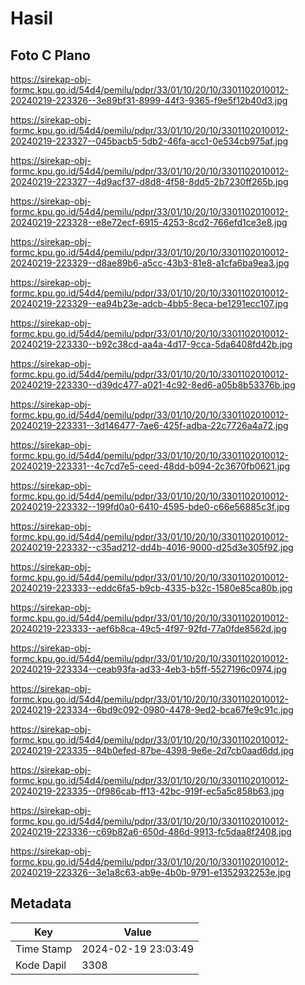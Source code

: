 # Hasil

## Foto C Plano

https://sirekap-obj-formc.kpu.go.id/54d4/pemilu/pdpr/33/01/10/20/10/3301102010012-20240219-223326--3e89bf31-8999-44f3-9365-f9e5f12b40d3.jpg

https://sirekap-obj-formc.kpu.go.id/54d4/pemilu/pdpr/33/01/10/20/10/3301102010012-20240219-223327--045bacb5-5db2-46fa-acc1-0e534cb975af.jpg

https://sirekap-obj-formc.kpu.go.id/54d4/pemilu/pdpr/33/01/10/20/10/3301102010012-20240219-223327--4d9acf37-d8d8-4f58-8dd5-2b7230ff265b.jpg

https://sirekap-obj-formc.kpu.go.id/54d4/pemilu/pdpr/33/01/10/20/10/3301102010012-20240219-223328--e8e72ecf-6915-4253-8cd2-766efd1ce3e8.jpg

https://sirekap-obj-formc.kpu.go.id/54d4/pemilu/pdpr/33/01/10/20/10/3301102010012-20240219-223329--d8ae89b6-a5cc-43b3-81e8-a1cfa6ba9ea3.jpg

https://sirekap-obj-formc.kpu.go.id/54d4/pemilu/pdpr/33/01/10/20/10/3301102010012-20240219-223329--ea94b23e-adcb-4bb5-8eca-be1291ecc107.jpg

https://sirekap-obj-formc.kpu.go.id/54d4/pemilu/pdpr/33/01/10/20/10/3301102010012-20240219-223330--b92c38cd-aa4a-4d17-9cca-5da6408fd42b.jpg

https://sirekap-obj-formc.kpu.go.id/54d4/pemilu/pdpr/33/01/10/20/10/3301102010012-20240219-223330--d39dc477-a021-4c92-8ed6-a05b8b53376b.jpg

https://sirekap-obj-formc.kpu.go.id/54d4/pemilu/pdpr/33/01/10/20/10/3301102010012-20240219-223331--3d146477-7ae6-425f-adba-22c7726a4a72.jpg

https://sirekap-obj-formc.kpu.go.id/54d4/pemilu/pdpr/33/01/10/20/10/3301102010012-20240219-223331--4c7cd7e5-ceed-48dd-b094-2c3670fb0621.jpg

https://sirekap-obj-formc.kpu.go.id/54d4/pemilu/pdpr/33/01/10/20/10/3301102010012-20240219-223332--199fd0a0-6410-4595-bde0-c66e56885c3f.jpg

https://sirekap-obj-formc.kpu.go.id/54d4/pemilu/pdpr/33/01/10/20/10/3301102010012-20240219-223332--c35ad212-dd4b-4016-9000-d25d3e305f92.jpg

https://sirekap-obj-formc.kpu.go.id/54d4/pemilu/pdpr/33/01/10/20/10/3301102010012-20240219-223333--eddc6fa5-b9cb-4335-b32c-1580e85ca80b.jpg

https://sirekap-obj-formc.kpu.go.id/54d4/pemilu/pdpr/33/01/10/20/10/3301102010012-20240219-223333--aef6b8ca-49c5-4f97-92fd-77a0fde8562d.jpg

https://sirekap-obj-formc.kpu.go.id/54d4/pemilu/pdpr/33/01/10/20/10/3301102010012-20240219-223334--ceab93fa-ad33-4eb3-b5ff-5527196c0974.jpg

https://sirekap-obj-formc.kpu.go.id/54d4/pemilu/pdpr/33/01/10/20/10/3301102010012-20240219-223334--6bd9c092-0980-4478-9ed2-bca67fe9c91c.jpg

https://sirekap-obj-formc.kpu.go.id/54d4/pemilu/pdpr/33/01/10/20/10/3301102010012-20240219-223335--84b0efed-87be-4398-9e6e-2d7cb0aad6dd.jpg

https://sirekap-obj-formc.kpu.go.id/54d4/pemilu/pdpr/33/01/10/20/10/3301102010012-20240219-223335--0f986cab-ff13-42bc-919f-ec5a5c858b63.jpg

https://sirekap-obj-formc.kpu.go.id/54d4/pemilu/pdpr/33/01/10/20/10/3301102010012-20240219-223336--c69b82a6-650d-486d-9913-fc5daa8f2408.jpg

https://sirekap-obj-formc.kpu.go.id/54d4/pemilu/pdpr/33/01/10/20/10/3301102010012-20240219-223326--3e1a8c63-ab9e-4b0b-9791-e1352932253e.jpg


## Metadata

| Key        | Value               |
| ---------- | ------------------- |
| Time Stamp | 2024-02-19 23:03:49 |
| Kode Dapil | 3308                |



